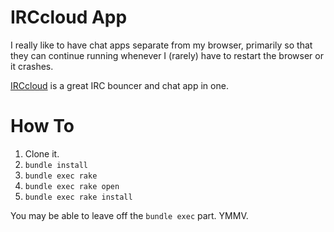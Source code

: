 IRCcloud App
============

I really like to have chat apps separate from my browser, primarily so that
they can continue running whenever I (rarely) have to restart the browser
or it crashes.

[IRCcloud](https://www.irccloud.com) is a great IRC bouncer and chat app in
one.

How To
======

1. Clone it.
2. `bundle install`
3. `bundle exec rake`
4. `bundle exec rake open`
5. `bundle exec rake install`

You may be able to leave off the `bundle exec` part. YMMV.
